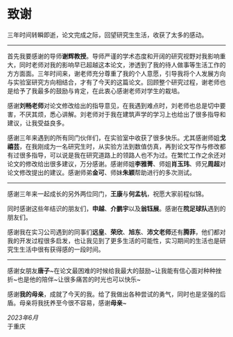 # 致谢

三年时间转瞬即逝，论文完成之际，回望研究生生活，收获了太多的感动。
***
首先我要感谢的导师**谢辉教授**。导师严谨的学术态度和开阔的研究视野对我影响重大，同时老师对我的影响早已超越这本论文，渗透到了我的待人做事等生活工作的方方面面。三年时间来，谢老师充分尊重了我的个人意愿，引导我将个人发展方向与实验室研究方向相结合，才有了今天的这篇论文。回顾整个研究过程，谢老师也是给予了我最多的鼓励与肯定，在此衷心感谢老师对学生的栽培。  

感谢**刘畅老师**对论文修改给出的指导意见，在我遇到难点时，刘老师也总是切中要害，不厌其烦，悉心讲解。刘老师对于我在建筑声学的学习上也给出了很多指导和建议，让我受益良多。  

感谢三年来遇到的所有同门伙伴们，在实验室中收获了很多快乐。尤其感谢师姐**戈禧芸**，在我刚成为一名研究生时，从实验方法到数值仿真，再到论文写作与修改都有过很多指导，可以说是我在研究道路上的领路人也不为过。在繁忙工作之余还对论文的修改给出很多建议，万分感谢。感谢师姐**李雅菁**、师姐**肖玉玮**、师兄**周超**对论文修改提出的建议。感谢师弟**金可**、师妹**朱颖**帮助进行的多次测试。  
***

感谢三年来一起成长的另外两位同门，**王康**与**何孟杭**，祝愿大家前程似锦。  

同时感谢这些年结识的朋友们，**申越**、**介鹏宇**以及**翁钰展**。感谢在**院足球队**遇到的朋友们。

感谢我在实习公司遇到的同事们**远皇**、**荣欣**、**旭东**、**沛文老师**还有**腾菲**，他们都对我的开发过程很多启发，也让我见到了更多生活的可能性，实习期间的生活也是研究生生活中很有获得感的一段时间。
***

感谢女朋友**唐子**~在论文最困难的时候给我最大的鼓励~让我能有信心面对种种挫折~也是他的陪伴~让很多痛苦的时光也可以快乐~

感谢**我的母亲**，成就了今天的我。给了我做出各种尝试的勇气，同时也是坚强的后盾。母亲将我抚养至今很不容易，感谢**母亲**~

*2023年6月*  
于重庆
